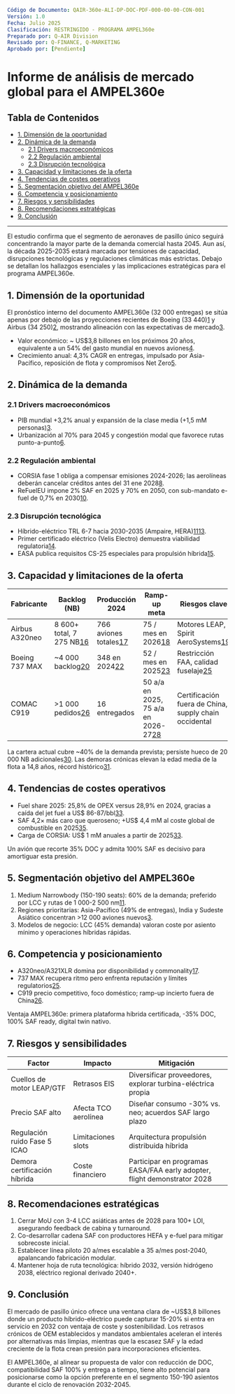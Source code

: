 ```yaml
Código de Documento: QAIR-360e-ALI-DP-DOC-PDF-000-00-00-CON-001
Versión: 1.0
Fecha: Julio 2025
Clasificación: RESTRINGIDO - PROGRAMA AMPEL360e
Preparado por: Q-AIR Division
Revisado por: Q-FINANCE, Q-MARKETING
Aprobado por: [Pendiente]
```

# Informe de análisis de mercado global para el AMPEL360e

## Tabla de Contenidos

*   [1. Dimensión de la oportunidad](#1-dimension-de-la-oportunidad)
*   [2. Dinámica de la demanda](#2-dinamica-de-la-demanda)
    *   [2.1 Drivers macroeconómicos](#21-drivers-macroeconomicos)
    *   [2.2 Regulación ambiental](#22-regulacion-ambiental)
    *   [2.3 Disrupción tecnológica](#23-disrupcion-tecnologica)
*   [3. Capacidad y limitaciones de la oferta](#3-capacidad-y-limitaciones-de-la-oferta)
*   [4. Tendencias de costes operativos](#4-tendencias-de-costes-operativos)
*   [5. Segmentación objetivo del AMPEL360e](#5-segmentacion-objetivo-del-ampel360e)
*   [6. Competencia y posicionamiento](#6-competencia-y-posicionamiento)
*   [7. Riesgos y sensibilidades](#7-riesgos-y-sensibilidades)
*   [8. Recomendaciones estratégicas](#8-recomendaciones-estrategicas)
*   [9. Conclusión](#9-conclusion)

---

El estudio confirma que el segmento de aeronaves de pasillo único seguirá concentrando la mayor parte de la demanda comercial hasta 2045. Aun así, la década 2025-2035 estará marcada por tensiones de capacidad, disrupciones tecnológicas y regulaciones climáticas más estrictas. Debajo se detallan los hallazgos esenciales y las implicaciones estratégicas para el programa AMPEL360e.

## 1. Dimensión de la oportunidad

El pronóstico interno del documento AMPEL360e (32 000 entregas) se sitúa apenas por debajo de las proyecciones recientes de Boeing (33 440)[1] y Airbus (34 250)[2], mostrando alineación con las expectativas de mercado[3].

*   Valor económico: ~ US$3,8 billones en los próximos 20 años, equivalente a un 54% del gasto mundial en nuevos aviones[4].
*   Crecimiento anual: 4,3% CAGR en entregas, impulsado por Asia-Pacífico, reposición de flota y compromisos Net Zero[5][4].

## 2. Dinámica de la demanda

### 2.1 Drivers macroeconómicos

*   PIB mundial +3,2% anual y expansión de la clase media (+1,5 mM personas)[3][6].
*   Urbanización al 70% para 2045 y congestión modal que favorece rutas punto-a-punto[6][7].

### 2.2 Regulación ambiental

*   CORSIA fase 1 obliga a compensar emisiones 2024-2026; las aerolíneas deberán cancelar créditos antes del 31 ene 2028[8][9].
*   ReFuelEU impone 2% SAF en 2025 y 70% en 2050, con sub-mandato e-fuel de 0,7% en 2030[10].

### 2.3 Disrupción tecnológica

*   Híbrido-eléctrico TRL 6-7 hacia 2030-2035 (Ampaire, HERA)[11][12][13].
*   Primer certificado eléctrico (Velis Electro) demuestra viabilidad regulatoria[14].
*   EASA publica requisitos CS-25 especiales para propulsión híbrida[15].

## 3. Capacidad y limitaciones de la oferta

| Fabricante   | Backlog (NB)              | Producción 2024          | Ramp-up meta               | Riesgos clave                                     |
|--------------|---------------------------|--------------------------|----------------------------|---------------------------------------------------|
| Airbus A320neo | 8 600+ total, 7 275 NB[16] | 766 aviones totales[17]  | 75 / mes en 2026[18]       | Motores LEAP, Spirit AeroSystems[19]              |
| Boeing 737 MAX | ~4 000 backlog[20][21]    | 348 en 2024[22]          | 52 / mes en 2025[23][24]   | Restricción FAA, calidad fuselaje[25]             |
| COMAC C919   | >1 000 pedidos[26][27]    | 16 entregados            | 50 a/a en 2025, 75 a/a en 2026-27[28][29] | Certificación fuera de China, supply chain occidental |

La cartera actual cubre ~40% de la demanda prevista; persiste hueco de 20 000 NB adicionales[30]. Las demoras crónicas elevan la edad media de la flota a 14,8 años, récord histórico[31][32].

## 4. Tendencias de costes operativos

*   Fuel share 2025: 25,8% de OPEX versus 28,9% en 2024, gracias a caída del jet fuel a US$ 86-87/bbl[33][34].
*   SAF 4,2× más caro que queroseno; +US$ 4,4 mM al coste global de combustible en 2025[35][36].
*   Carga de CORSIA: US$ 1 mM anuales a partir de 2025[33].

Un avión que recorte 35% DOC y admita 100% SAF es decisivo para amortiguar esta presión.

## 5. Segmentación objetivo del AMPEL360e

1.  Medium Narrowbody (150-190 seats): 60% de la demanda; preferido por LCC y rutas de 1 000-2 500 nm[11].
2.  Regiones prioritarias: Asia-Pacífico (49% de entregas), India y Sudeste Asiático concentran >12 000 aviones nuevos[3][37].
3.  Modelos de negocio: LCC (45% demanda) valoran coste por asiento mínimo y operaciones híbridas rápidas.

## 6. Competencia y posicionamiento

*   A320neo/A321XLR domina por disponibilidad y commonality[17].
*   737 MAX recupera ritmo pero enfrenta reputación y límites regulatorios[25].
*   C919 precio competitivo, foco doméstico; ramp-up incierto fuera de China[26].

Ventaja AMPEL360e: primera plataforma híbrida certificada, -35% DOC, 100% SAF ready, digital twin nativo.

## 7. Riesgos y sensibilidades

| Factor                   | Impacto           | Mitigación                                        |
|--------------------------|-------------------|---------------------------------------------------|
| Cuellos de motor LEAP/GTF | Retrasos EIS      | Diversificar proveedores, explorar turbina-eléctrica propia |
| Precio SAF alto          | Afecta TCO aerolínea | Diseñar consumo -30% vs. neo; acuerdos SAF largo plazo |
| Regulación ruido Fase 5 ICAO | Limitaciones slots | Arquitectura propulsión distribuida híbrida       |
| Demora certificación híbrida | Coste financiero   | Participar en programas EASA/FAA early adopter, flight demonstrator 2028 |

## 8. Recomendaciones estratégicas

1.  Cerrar MoU con 3-4 LCC asiáticas antes de 2028 para 100+ LOI, asegurando feedback de cabina y turnaround.
2.  Co-desarrollar cadena SAF con productores HEFA y e-fuel para mitigar sobrecoste inicial.
3.  Establecer línea piloto 20 a/mes escalable a 35 a/mes post-2040, apalancando fabricación modular.
4.  Mantener hoja de ruta tecnológica: híbrido 2032, versión hidrógeno 2038, eléctrico regional derivado 2040+.

## 9. Conclusión

El mercado de pasillo único ofrece una ventana clara de ~US$3,8 billones donde un producto híbrido-eléctrico puede capturar 15-20% si entra en servicio en 2032 con ventaja de coste y sostenibilidad. Los retrasos crónicos de OEM establecidos y mandatos ambientales aceleran el interés por alternativas más limpias, mientras que la escasez SAF y la edad creciente de la flota crean presión para incorporaciones eficientes.

El AMPEL360e, al alinear su propuesta de valor con reducción de DOC, compatibilidad SAF 100% y entrega a tiempo, tiene alto potencial para posicionarse como la opción preferente en el segmento 150-190 asientos durante el ciclo de renovación 2032-2045.

[1]: https://boeing.mediaroom.com/2024-07-19-Boeing-Forecasts-Demand-for-Nearly-44,000-New-Airplanes-Through-2043-as-Air-Travel-Surpasses-Pre-Pandemic-Levels
[2]: https://www.flightglobal.com/air-transport/airbus-hikes-20-year-delivery-forecast-with-balance-tilting-towards-single-aisles/159127.article
[3]: https://www.aerotime.aero/articles/airbus-global-market-forecast-2025-2044
[4]: https://boeing.mediaroom.com/news-releases-statements?item=131556
[5]: https://www.icao.int/Meetings/a40/Documents/WP/wp_020_en.pdf
[6]: https://www.bdo.fr/en-gb/insights/bdo-advisory/global-air-transport-outlook-to-2045
[7]: https://s3.amazonaws.com/tourism-economics/craft/Case-Studies-Docs/P18-22_IATA_64_CEO-WestJet.pdf
[8]: https://normecverifavia.com/news/navigating-icaos-corsia-in-the-first-phase/
[9]: https://www.gov.uk/guidance/corsia-how-to-comply
[10]: https://www.easa.europa.eu/en/domains/environment/eaer/sustainable-aviation-fuels
[11]: https://project-hera.eu/home
[12]: https://www.electronicdesign.com/technologies/power/article/21284834/electronic-design-hybrid-electric-aircraft-are-moving-swiftly-from-concept-to-commercial-reality
[13]: https://www.iom3.org/resource/first-hybrid-electric-aircraft-enters-the-faa-certification-process.html
[14]: https://www.aerospacetestinginternational.com/news/electric-hybrid/easa-awards-first-certification-for-a-fully-electric-aircraft.html
[15]: https://aiaa.org/2021/04/14/easa-release-initial-certification-requirements-for-electric-hybrid-propulsion-systems/
[16]: https://simpleflying.com/airbus-8000-aircraft-backlog-91-single-aisle/
[17]: https://www.financialexpress.com/business/airlines-aviation-airbus-delivers-766-aircraft-globally-in-2024-amid-strong-demand-and-supply-chain-challenges-3713935/
[18]: https://www.airbus.com/sites/g/files/jlcbta136/files/2025-04/Airbus-A320-Family-Facts-and-Figures-April-2025.pdf
[19]: https://www.argusmedia.com/de/news-and-insights/latest-market-news/2659923-airbus-targets-820-aircraft-deliveries-in-2025
[20]: https://www.travelpulse.com/news/airlines-airports/boeing-reportedly-delaying-key-737-max-production-milestones
[21]: https://www.heraldnet.com/business/boeing-wins-zero-new-orders-shrinks-backlog-of-737-max-jets/
[22]: https://www.businessinsider.com/airlines-need-planes-boeing-airbus-orders-deliveries-2025-2
[23]: https://jp.reuters.com/article/business/exclusive-boeing-targets-2025-for-return-to-pre-crisis-737-max-production-rates-idUSKBN2W716L/
[24]: https://www.moneycontrol.com/news/world/boeing-targets-2025-for-return-to-pre-crisis-737-max-production-rates-report-10392501.html
[25]: https://gulfnews.com/business/aviation/boeing-warns-customers-of-further-delays-on-737-max-amid-crisis-1.1720753744446
[26]: https://www.aerotime.aero/articles/comac-to-increase-production-for-c919-aircraft-to-50-by-2025
[27]: https://simpleflying.com/china-comac-build-50-c919s-2025/
[28]: https://www.yicaiglobal.com/star50news/2025_03_256808097697875099664
[29]: https://www.scmp.com/economy/china-economy/article/3295370/chinese-aircraft-firm-comac-hopes-double-production-c919-passenger-planes-year
[30]: https://www.flightglobal.com/air-transport/backlogs-already-hold-40-of-forecast-20-year-single-aisle-demand-airbus/163304.article
[31]: https://www.forbes.com/sites/tedreed/2024/12/13/the-worlds-airline-fleets-are-aging-as-as-supply-chain-stalls
[32]: https://www.flightglobal.com/airlines/average-aircraft-age-rises-as-airlines-grapple-with-supply-chain-challenges/161058.article
[33]: https://www.gulf-times.com/article/698899/business/airline-industrys-2025-performance-hinges-on-lower-jet-fuel-price-efficiency-gains
[34]: https://www.opis.com/blog/2025-likely-to-bring-lower-jet-fuel-prices-higher-demand/
[35]: https://www.spglobal.com/commodity-insights/en/news-research/latest-news/agriculture/060225-airlines-see-relief-with-86-jet-fuel-saf-costs-hinder-sustainability-iata-chief
[36]: https://www.esgtoday.com/global-sustainable-aviation-fuel-production-to-double-in-2025-iata-says/
[37]: https://manufacturingdigital.com/news/boeing-supply-chain-disruption
[38]: https://www.adsadvance.co.uk/airbus-reveals-global-market-forecast-2025.html
[39]: https://www.thenationalnews.com/business/aviation/electric-passenger-jets-could-be-in-service-by-2030-1.769585
[40]: https://www.boeing.com/content/dam/boeing/boeingdotcom/market/assets/downloads/2025-smo-download.pdf
[41]: https://leehamnews.com/2024/07/15/airbus-sees-3-8-growth-in-new-aircraft-deliveries-through-2043-vs-last-years-forecast/
[42]: https://www.icao.int/sustainability/documents/ltf_charts-results_2018edition.pdf
[43]: https://www.oliverwyman.com/our-expertise/insights/2025/feb/global-fleet-and-mro-market-forecast-2025-2035.html
[44]: https://www.clean-aviation.eu/research-and-innovation/clean-aviation/clean-aviation-projects/hera
[45]: https://www.boeing.com/content/dam/boeing/boeingdotcom/market/assets/downloads/2025-commercial-market-outlook.pdf
[46]: https://eplaneai.com/es/news/airbus-delivers-51-commercial-aircraft-in-may-2025
[47]: https://www.linkedin.com/posts/aviationvoice_chinas-comac-plans-to-increase-production-activity-7287786092643131392-tftm
[48]: https://www.assemblymag.com/articles/99013-comac-to-significantly-increase-production-of-c919-in-2025
[49]: https://www.airbus.com/sites/g/files/jlcbta136/files/2025-06/airbus_business_update_2025_presentation.pptx_4.pdf
[50]: https://www.linkedin.com/pulse/airbus-delivers-192-aircraft-year-to-date-april-2025-aviation-talk-smhff
[51]: https://financialpost.com/pmn/business-pmn/boeing-targets-2025-for-return-to-pre-crisis-737-max-production-rates-sources
[52]: https://www.consultancy.eu/news/11402/global-demand-for-sustainable-aviation-fuel-saf-to-explode-by-2030
[53]: https://www.aerotime.aero/articles/icao-clarifies-corsia-carbon-reduction-requirements
[54]: https://www3.weforum.org/docs/WEF_EMBARGOED_CST_Ambition_Statement_for_Signatories.pdf
[55]: https://www.icao.int/environmental-protection/Documents/ICAOEnvironmental_Brochure-1UP_Final.pdf
[56]: https://www.iata.org/en/iata-repository/publications/economic-reports/chart-of-the-week-8-sep/
[57]: https://www.fva.rwth-aachen.de/en/2022/02/22/speedgoat-certification/
[58]: https://alternative-fuels-observatory.ec.europa.eu/transport-mode/aviation/general-information-and-context
[59]: https://aviationweek.com/air-transport/iata-127
